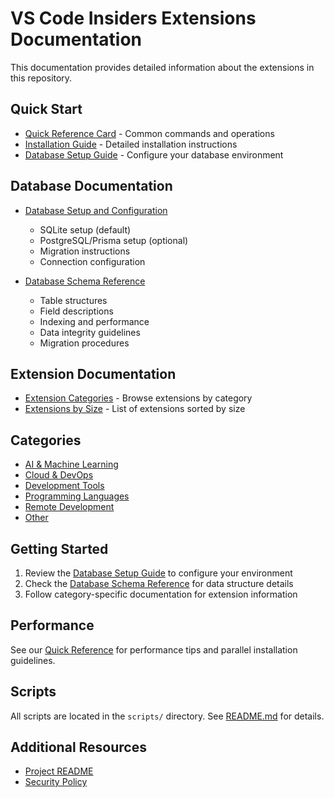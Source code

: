 # VS Code Insiders Extensions Documentation

This documentation provides detailed information about the extensions in this repository.

## Quick Start
- [Quick Reference Card](quick_reference.md) - Common commands and operations
- [Installation Guide](installation.md) - Detailed installation instructions
- [Database Setup Guide](database_setup.md) - Configure your database environment

## Database Documentation

- [Database Setup and Configuration](database_setup.md)
  - SQLite setup (default)
  - PostgreSQL/Prisma setup (optional)
  - Migration instructions
  - Connection configuration
  
- [Database Schema Reference](database_schema.md)
  - Table structures
  - Field descriptions
  - Indexing and performance
  - Data integrity guidelines
  - Migration procedures

## Extension Documentation

- [Extension Categories](categories.md) - Browse extensions by category
- [Extensions by Size](extensions_by_size.md) - List of extensions sorted by size

## Categories
- [AI & Machine Learning](category_ai_&_machine_learning.md)
- [Cloud & DevOps](category_cloud_&_devops.md)
- [Development Tools](category_development_tools.md)
- [Programming Languages](category_programming_languages.md)
- [Remote Development](category_remote_development.md)
- [Other](category_other.md)

## Getting Started

1. Review the [Database Setup Guide](database_setup.md) to configure your environment
2. Check the [Database Schema Reference](database_schema.md) for data structure details
3. Follow category-specific documentation for extension information

## Performance
See our [Quick Reference](quick_reference.md) for performance tips and parallel installation guidelines.

## Scripts
All scripts are located in the `scripts/` directory. See [README.md](../README.md#available-scripts) for details.

## Additional Resources

- [Project README](../README.md)
- [Security Policy](../SECURITY.md)
